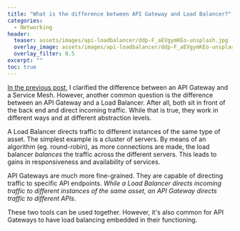 ```yaml
---
title: "What is the difference between API Gateway and Load Balancer?"
categories:
  - Networking
header:
  teaser: assets/images/api-loadbalancer/ddp-F_aEVgymKEo-unsplash.jpg
  overlay_image: assets/images/api-loadbalancer/ddp-F_aEVgymKEo-unsplash.jpg
  overlay_filter: 0.5
excerpt: ""
toc: true
---
```


[In the previous post](https://torresdacosta.com/api-gateway-vs-service-mesh), I clarified the difference between an API Gateway and a Service Mesh. However, another common question is the difference between an API Gateway and a Load Balancer. After all, both sit in front of the back end and direct incoming traffic. While that is true, they work in different ways and at different abstraction levels. 

A Load Balancer directs traffic to different instances of the same type of asset. The simplest example is a cluster of servers. By means of an algorithm (eg. round-robin), as more connections are made, the load balancer *balances* the traffic across the different servers. This leads to gains in responsiveness and availability of services.  

API Gateways are much more fine-grained. They are capable of directing traffic to specific API endpoints. *While a Load Balancer directs incoming traffic to different instances of the same asset, an API Gateway directs traffic to different APIs*. 

These two tools can be used together. However, it's also common for API Gateways to have load balancing embedded in their functioning.